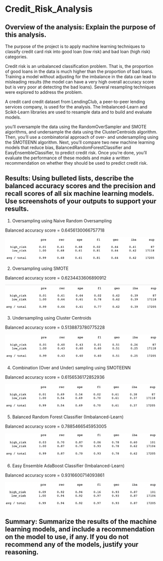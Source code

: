 # Credit_Risk_Analysis

## Overview of the analysis: Explain the purpose of this analysis.

The purpose of the project is to apply machine learning techniques to classify credit card risk into good loan (low risk) and bad loan (high risk) categories.

Credit risk is an unbalanced classification problem. That is, the proportion of good loans in the data is much higher than the proportion of bad loans. Training a model without adjusting for the imbalance in the data can lead to misleading results (the model can have a very high overall accuracy score but is very poor at detecting the bad loans). Several resampling techniques were explored to address the problem. 

A credit card credit dataset from LendingClub, a peer-to-peer lending services company, is used for the analysis. The Imbalanced-Learn and Scikit-Learn libraries are used to resample data and to build and evaluate models. 

you’ll oversample the data using the RandomOverSampler and SMOTE algorithms, and undersample the data using the ClusterCentroids algorithm. Then, you’ll use a combinatorial approach of over- and undersampling using the SMOTEENN algorithm. Next, you’ll compare two new machine learning models that reduce bias, BalancedRandomForestClassifier and EasyEnsembleClassifier, to predict credit risk. Once you’re done, you’ll evaluate the performance of these models and make a written recommendation on whether they should be used to predict credit risk.

## Results: Using bulleted lists, describe the balanced accuracy scores and the precision and recall scores of all six machine learning models. Use screenshots of your outputs to support your results.

1. Oversampling using Naive Random Oversampling

Balanced accuracy score = 0.6456130066757718

![ros_report](ros_report.png)

2. Oversampling using SMOTE 

Balanced accuracy score = 0.6234433606890912

![smote_report](smote_report.png)


3. Undersampling using Cluster Centroids 

Balanced accuracy score = 0.5138873780775228

![cc_report](cc_report.png)

4. Combination (Over and Under) sampling using SMOTEENN

Balanced accuracy score = 0.6156536172852936

![smoteenn_report](smoteenn_report.png)

5. Balanced Random Forest Classifier (Imbalanced-Learn)

Balanced accuracy score = 0.7885466545953005

![brf_report](brf_report.png)

6. Easy Ensemble AdaBoost Classifier (Imbalanced-Learn)

Balanced accuracy score = 0.9316600714093861

![eec_report](eec_report.png)

## Summary: Summarize the results of the machine learning models, and include a recommendation on the model to use, if any. If you do not recommend any of the models, justify your reasoning.


